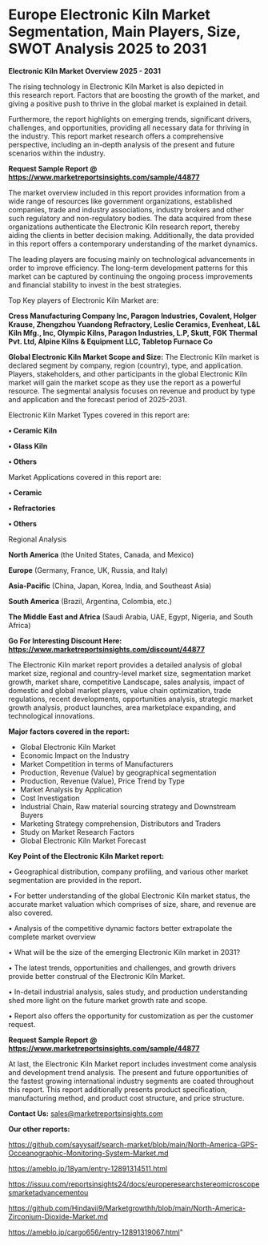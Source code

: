 # Europe Electronic Kiln Market Segmentation, Main Players, Size, SWOT Analysis 2025 to 2031

<Strong> Electronic Kiln Market Overview 2025 - 2031</strong>

The rising technology in Electronic Kiln Market is also depicted in this research report. Factors that are boosting the growth of the market, and giving a positive push to thrive in the global market is explained in detail.

Furthermore, the report highlights on emerging trends, significant drivers, challenges, and opportunities, providing all necessary data for thriving in the industry. This report market research offers a comprehensive perspective, including an in-depth analysis of the present and future scenarios within the industry.

<strong>Request Sample Report @ <a href=https://www.marketreportsinsights.com/sample/44877>https://www.marketreportsinsights.com/sample/44877</a></strong>

The market overview included in this report provides information from a wide range of resources like government organizations, established companies, trade and industry associations, industry brokers and other such regulatory and non-regulatory bodies. The data acquired from these organizations authenticate the Electronic Kiln research report, thereby aiding the clients in better decision making. Additionally, the data provided in this report offers a contemporary understanding of the market dynamics.

The leading players are focusing mainly on technological advancements in order to improve efficiency. The long-term development patterns for this market can be captured by continuing the ongoing process improvements and financial stability to invest in the best strategies.

Top Key players of Electronic Kiln Market are:

<strong>Cress Manufacturing Company Inc, Paragon Industries, Covalent, Holger Krause, Zhengzhou Yuandong Refractory, Leslie Ceramics, Evenheat, L&L Kiln Mfg., Inc, Olympic Kilns, Paragon Industries, L.P, Skutt, FGK Thermal Pvt. Ltd, Alpine Kilns & Equipment LLC, Tabletop Furnace Co</strong>

<strong><b>Global Electronic Kiln Market Scope and Size:</b></strong>
The Electronic Kiln market is declared segment by company, region (country), type, and application. Players, stakeholders, and other participants in the global Electronic Kiln market will gain the market scope as they use the report as a powerful resource. The segmental analysis focuses on revenue and product by type and application and the forecast period of 2025-2031.

Electronic Kiln Market Types covered in this report are:

<strong>•  Ceramic Kiln

•  Glass Kiln

•  Others</strong>

Market Applications covered in this report are:

<strong>•  Ceramic

•  Refractories

•  Others</strong> 

Regional Analysis

<strong>North America</strong> (the United States, Canada, and Mexico)

<strong>Europe</strong> (Germany, France, UK, Russia, and Italy)

<strong>Asia-Pacific</strong> (China, Japan, Korea, India, and Southeast Asia)

<strong>South America</strong> (Brazil, Argentina, Colombia, etc.)

<strong>The Middle East and Africa</strong> (Saudi Arabia, UAE, Egypt, Nigeria, and South Africa)

<strong>Go For Interesting Discount Here: <a href=https://www.marketreportsinsights.com/discount/44877>https://www.marketreportsinsights.com/discount/44877</a></strong>

The Electronic Kiln market report provides a detailed analysis of global market size, regional and country-level market size, segmentation market growth, market share, competitive Landscape, sales analysis, impact of domestic and global market players, value chain optimization, trade regulations, recent developments, opportunities analysis, strategic market growth analysis, product launches, area marketplace expanding, and technological innovations.

<strong><b>Major factors covered in the report:</b></strong>
<ul>
  <li>Global Electronic Kiln Market </li>
  <li>Economic Impact on the Industry</li>
  <li>Market Competition in terms of Manufacturers</li>
  <li>Production, Revenue (Value) by geographical segmentation</li>
  <li>Production, Revenue (Value), Price Trend by Type</li>
  <li>Market Analysis by Application</li>
  <li>Cost Investigation</li>
  <li>Industrial Chain, Raw material sourcing strategy and Downstream Buyers</li>
  <li>Marketing Strategy comprehension, Distributors and Traders</li>
  <li>Study on Market Research Factors</li>
  <li>Global Electronic Kiln Market Forecast</li>
</ul>

<strong><b>Key Point of the Electronic Kiln Market report:</b></strong>

• Geographical distribution, company profiling, and various other market segmentation are provided in the report.

• For better understanding of the global Electronic Kiln market status, the accurate market valuation which comprises of size, share, and revenue are also covered.

• Analysis of the competitive dynamic factors better extrapolate the complete market overview

• What will be the size of the emerging Electronic Kiln market in 2031?

• The latest trends, opportunities and challenges, and growth drivers provide better construal of the Electronic Kiln Market.

• In-detail industrial analysis, sales study, and production understanding shed more light on the future market growth rate and scope.

• Report also offers the opportunity for customization as per the customer request.

<strong>Request Sample Report @ <a href=https://www.marketreportsinsights.com/sample/44877>https://www.marketreportsinsights.com/sample/44877</a></strong>

At last, the Electronic Kiln Market report includes investment come analysis and development trend analysis. The present and future opportunities of the fastest growing international industry segments are coated throughout this report. This report additionally presents product specification, manufacturing method, and product cost structure, and price structure.

<strong>Contact Us:</strong>
sales@marketreportsinsights.com

<strong>Our other reports:</strong>

<a href=https://github.com/sayysaif/search-market/blob/main/North-America-GPS-Occeanographic-Monitoring-System-Market.md>https://github.com/sayysaif/search-market/blob/main/North-America-GPS-Occeanographic-Monitoring-System-Market.md</a>

<a href=https://ameblo.jp/18yam/entry-12891314511.html>https://ameblo.jp/18yam/entry-12891314511.html</a>

<a href=https://issuu.com/reportsinsights24/docs/europeresearchstereomicroscopesmarketadvancementou>https://issuu.com/reportsinsights24/docs/europeresearchstereomicroscopesmarketadvancementou</a>

<a href=https://github.com/Hindavii9/Marketgrowthh/blob/main/North-America-Zirconium-Dioxide-Market.md>https://github.com/Hindavii9/Marketgrowthh/blob/main/North-America-Zirconium-Dioxide-Market.md</a>

<a href=https://ameblo.jp/cargo656/entry-12891319067.html>https://ameblo.jp/cargo656/entry-12891319067.html</a>"
